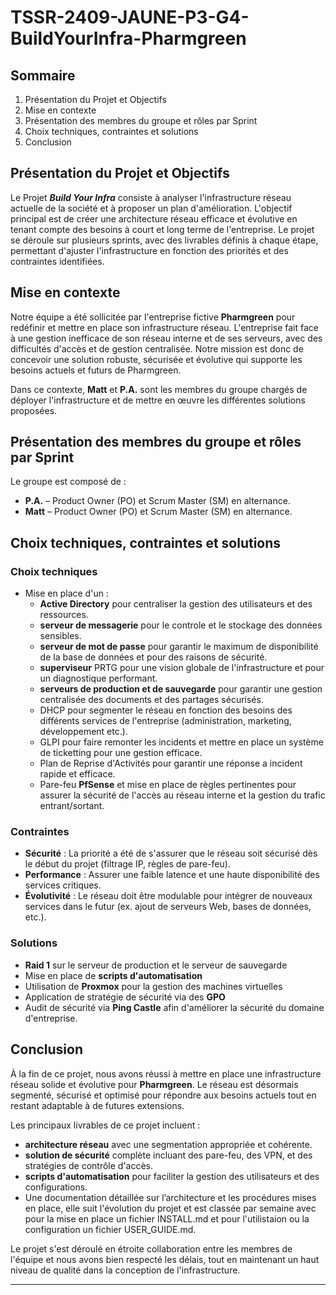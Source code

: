 # TSSR-2409-JAUNE-P3-G4-BuildYourInfra-Pharmgreen

## **Sommaire**

1. Présentation du Projet et Objectifs
2. Mise en contexte
3. Présentation des membres du groupe et rôles par Sprint
4. Choix techniques, contraintes et solutions
5. Conclusion

## **Présentation du Projet et Objectifs**

Le Projet **_Build Your Infra_** consiste à analyser l'infrastructure réseau actuelle de la société et à proposer un plan d'amélioration. L'objectif principal est de créer une architecture réseau efficace et évolutive en tenant compte des besoins à court et long terme de l'entreprise. Le projet se déroule sur plusieurs sprints, avec des livrables définis à chaque étape, permettant d'ajuster l'infrastructure en fonction des priorités et des contraintes identifiées.

## **Mise en contexte**

Notre équipe a été sollicitée par l'entreprise fictive **Pharmgreen** pour redéfinir et mettre en place son infrastructure réseau. L'entreprise fait face à une gestion inefficace de son réseau interne et de ses serveurs, avec des difficultés d'accès et de gestion centralisée. Notre mission est donc de concevoir une solution robuste, sécurisée et évolutive qui supporte les besoins actuels et futurs de Pharmgreen.

Dans ce contexte, **Matt** et **P.A.** sont les membres du groupe chargés de déployer l'infrastructure et de mettre en œuvre les différentes solutions proposées.

## **Présentation des membres du groupe et rôles par Sprint**

Le groupe est composé de :
- **P.A.** – Product Owner (PO) et Scrum Master (SM) en alternance.
- **Matt** – Product Owner (PO) et Scrum Master (SM) en alternance.

## **Choix techniques, contraintes et solutions**

### **Choix techniques**
- Mise en place d'un :
  - **Active Directory** pour centraliser la gestion des utilisateurs et des ressources.
  - **serveur de messagerie** pour le controle et le stockage des données sensibles.
  - **serveur de mot de passe** pour garantir le maximum de disponibilité de la base de données et pour des raisons de sécurité.
  - **superviseur** PRTG pour une vision globale de l'infrastructure et pour un diagnostique performant.
  - **serveurs de production et de sauvegarde** pour garantir une gestion centralisée des documents et des partages sécurisés.
  - DHCP pour segmenter le réseau en fonction des besoins des différents services de l'entreprise (administration, marketing, développement etc.).
  - GLPI pour faire remonter les incidents et mettre en place un système de ticketting pour une gestion efficace.
  - Plan de Reprise d'Activités pour garantir une réponse a incident rapide et efficace.
  - Pare-feu **PfSense** et mise en place de règles pertinentes pour assurer la sécurité de l'accès au réseau interne et la gestion du trafic entrant/sortant.

### **Contraintes**
- **Sécurité** : La priorité a été de s'assurer que le réseau soit sécurisé dès le début du projet (filtrage IP, règles de pare-feu).
- **Performance** : Assurer une faible latence et une haute disponibilité des services critiques.
- **Évolutivité** : Le réseau doit être modulable pour intégrer de nouveaux services dans le futur (ex. ajout de serveurs Web, bases de données, etc.).

### **Solutions**
- **Raid 1** sur le serveur de production et le serveur de sauvegarde
- Mise en place de **scripts d'automatisation**
- Utilisation de **Proxmox** pour la gestion des machines virtuelles
- Application de stratégie de sécurité via des **GPO**
- Audit de sécurité via **Ping Castle** afin d'améliorer la sécurité du domaine d'entreprise.

## **Conclusion**

À la fin de ce projet, nous avons réussi à mettre en place une infrastructure réseau solide et évolutive pour **Pharmgreen**. Le réseau est désormais segmenté, sécurisé et optimisé pour répondre aux besoins actuels tout en restant adaptable à de futures extensions.

Les principaux livrables de ce projet incluent :
- **architecture réseau** avec une segmentation appropriée et cohérente.
- **solution de sécurité** complète incluant des pare-feu, des VPN, et des stratégies de contrôle d'accès.
- **scripts d'automatisation** pour faciliter la gestion des utilisateurs et des configurations.
- Une documentation détaillée sur l’architecture et les procédures mises en place, elle suit l'évolution du projet et est classée par semaine avec pour la mise en place un fichier INSTALL.md et pour l'utilistaion ou la configuration  un fichier USER_GUIDE.md.

Le projet s'est déroulé en étroite collaboration entre les membres de l'équipe et nous avons bien respecté les délais, tout en maintenant un haut niveau de qualité dans la conception de l'infrastructure.

---

